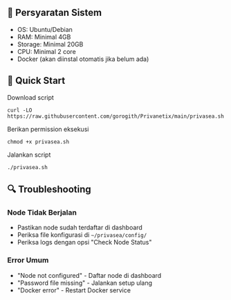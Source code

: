 ## 🔧 Persyaratan Sistem

- OS: Ubuntu/Debian
- RAM: Minimal 4GB
- Storage: Minimal 20GB
- CPU: Minimal 2 core
- Docker (akan diinstal otomatis jika belum ada)



## 🚀 Quick Start

Download script
```
curl -LO https://raw.githubusercontent.com/gorogith/Privanetix/main/privasea.sh
```

Berikan permission eksekusi
```
chmod +x privasea.sh
```

Jalankan script
```
./privasea.sh
```


## 🔍 Troubleshooting

### Node Tidak Berjalan
- Pastikan node sudah terdaftar di dashboard
- Periksa file konfigurasi di `~/privasea/config/`
- Periksa logs dengan opsi "Check Node Status"

### Error Umum
- "Node not configured" - Daftar node di dashboard
- "Password file missing" - Jalankan setup ulang
- "Docker error" - Restart Docker service
